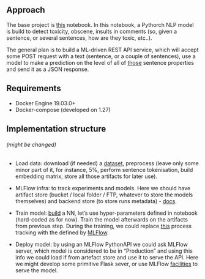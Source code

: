 
## Approach
The base project is [this](https://colab.research.google.com/github/jonad/pytorch_mlflow/blob/master/textclassification_with_mlflow.ipynb) notebook. 
In this notebook, a Pythorch NLP model is build to detect toxicity, obscene, insults in comments 
(so, given a sentence, or several sentences, how are they toxic, etc..).

The general plan is to build a ML-driven REST API service, 
which will accept some POST request with a text (sentence, or a couple of sentences),
use a model to make a prediction on the level of all of [those](https://colab.research.google.com/github/jonad/pytorch_mlflow/blob/master/textclassification_with_mlflow.ipynb#scrollTo=gkDa6Mo5d21P)
sentence properties and send it as a JSON response.

## Requirements
- Docker Engine 19.03.0+
- Docker-compose (developed on 1.27)

## Implementation structure
###### (might be changed)
- Load data: download (if needed) a [dataset](https://www.kaggle.com/c/jigsaw-unintended-bias-in-toxicity-classification/data?select=train.csv), 
    preprocess (leave only some minor part of it, for instance, 5%, perform sentence tokenisation, 
    build embedding matrix, store all those artifacts for later use).

- MLFlow infra: to track experiments and models. 
Here we should have artifact store (bucket / local folder / FTP, whatever to store the models themselves) 
and backend store (to store runs metadata) - [docs](https://www.mlflow.org/docs/latest/tracking.html#storage).

- Train model: [build](https://colab.research.google.com/github/jonad/pytorch_mlflow/blob/master/textclassification_with_mlflow.ipynb#scrollTo=61NQKrIW9fTQ) 
a NN, let’s use hyper-parameters defined in notebook (hard-coded as for now). 
Train the model afterwards on the artifacts from previous step. 
During the training, we could replace [this](https://colab.research.google.com/github/jonad/pytorch_mlflow/blob/master/textclassification_with_mlflow.ipynb#scrollTo=MMmpqfeMV076) 
process tracking with the defined by [MLFlow](https://www.mlflow.org/docs/latest/tracking.html#pytorch-experimental).

- Deploy model: by using an MLFlow PythonAPI we could ask MLFlow server, 
which model is considered to be in “Production” and using this info we could load if from 
artefact store and use it to serve the API. Here we might develop some primitive Flask sever, 
or use MLFlow [facilities](https://www.mlflow.org/docs/latest/models.html#deploy-mlflow-models) to serve the model.